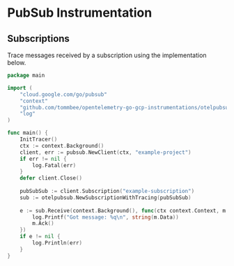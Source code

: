 # PubSub Instrumentation

## Subscriptions

Trace messages received by a subscription using the implementation below.

```go
package main

import (
	"cloud.google.com/go/pubsub"
	"context"
	"github.com/tommbee/opentelemetry-go-gcp-instrumentations/otelpubsub"
	"log"
)

func main() {
	InitTracer()
	ctx := context.Background()
	client, err := pubsub.NewClient(ctx, "example-project")
	if err != nil {
		log.Fatal(err)
	}
	defer client.Close()
	
	pubSubSub := client.Subscription("example-subscription")
	sub := otelpubsub.NewSubscriptionWithTracing(pubSubSub)
	
	e := sub.Receive(context.Background(), func(ctx context.Context, m *pubsub.Message) {
		log.Printf("Got message: %q\n", string(m.Data))
		m.Ack()
	})
	if e != nil {
		log.Println(err)
	}
}
```
